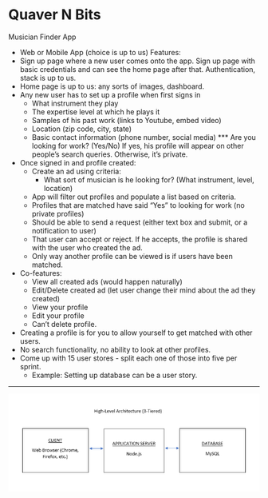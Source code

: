 # Quaver N Bits
Musician Finder App

- Web or Mobile App (choice is up to us)
Features:
- Sign up page where a new user comes onto the app. Sign up page with basic credentials and can see the home page after that. Authentication, stack is up to us.
- Home page is up to us: any sorts of images, dashboard.
- Any new user has to set up a profile when first signs in
     - What instrument they play
     - The expertise level at which he plays it
     - Samples of his past work (links to Youtube, embed video)
     - Location (zip code, city, state)
     - Basic contact information (phone number, social media)
     *** Are you looking for work? (Yes/No) If yes, his profile will appear on other people’s search queries. Otherwise, it’s private.
- Once signed in and profile created:
     - Create an ad using criteria:
          - What sort of musician is he looking for? (What instrument, level, location)
     - App will filter out profiles and populate a list based on criteria.
     - Profiles that are matched have said “Yes” to looking for work (no private profiles)
     - Should be able to send a request (either text box and submit, or a notification to user)
     - That user can accept or reject. If he accepts, the profile is shared with the user who created the ad.
     - Only way another profile can be viewed is if users have been matched.
- Co-features:
     - View all created ads (would happen naturally)
     - Edit/Delete created ad (let user change their mind about the ad they created)
     - View your profile
     - Edit your profile
     - Can’t delete profile.
- Creating a profile is for you to allow yourself to get matched with other users.
- No search functionality, no ability to look at other profiles.
- Come up with 15 user stores - split each one of those into five per sprint.
     - Example: Setting up database can be a user story.
    
__________________________________________________________________________________________________________________


![HLA](https://github.com/monetholt/quaver-n-bits/blob/master/images/High-Level_Architecture.png)
